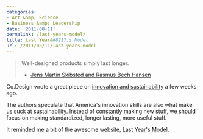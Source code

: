 ```yaml
---
categories:
- Art &amp; Science
- Business &amp; Leadership
date: '2011-08-11'
permalink: /last-years-model/
title: Last Year&#8217;s Model
url: /2011/08/11/last-years-model
---
```


<blockquote>Well-designed products simply last longer.

- <a href="http://www.fastcodesign.com/1664485/why-american-brands-cant-get-sustainability-right">Jens Martin Skibsted and Rasmus Bech Hansen</a></blockquote>

Co.Design wrote a great piece on <a href="http://www.fastcodesign.com/1664485/why-american-brands-cant-get-sustainability-right">innovation and sustainability</a> a few weeks ago.

The authors speculate that America's innovation skills are also what make us suck at sustainability. Instead of constantly making new stuff, we should focus on making standardized, longer lasting, more useful stuff.

It reminded me a bit of the awesome website, <a href="http://lastyearsmodel.org/">Last Year's Model</a>.